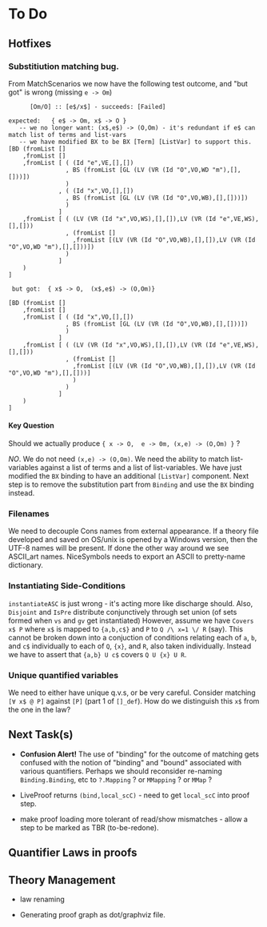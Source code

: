 # To Do

## Hotfixes

### Substitiution matching bug.

From MatchScenarios we now have the following test outcome, and "but got" is wrong (missing `e -> Om`)

```
      [Om/O] :: [e$/x$] - succeeds: [Failed]

expected:   { e$ -> Om, x$ -> O }  
   -- we no longer want: (x$,e$) -> (O,Om) - it's redundant if e$ can match list of terms and list-vars
   -- we have modified BX to be BX [Term] [ListVar] to support this.
[BD (fromList []
    ,fromList []
    ,fromList [ ( (Id "e",VE,[],[])
                , BS (fromList [GL (LV (VR (Id "O",VO,WD "m"),[],[]))])
                )
              , ( (Id "x",VO,[],[])
                , BS (fromList [GL (LV (VR (Id "O",VO,WB),[],[]))])
                )
              ]
    ,fromList [ ( (LV (VR (Id "x",VO,WS),[],[]),LV (VR (Id "e",VE,WS),[],[]))
                , (fromList []
                  ,fromList [(LV (VR (Id "O",VO,WB),[],[]),LV (VR (Id "O",VO,WD "m"),[],[]))])
                )
              ]
    )
]

 but got:  { x$ -> O,  (x$,e$) -> (O,Om)}

[BD (fromList []
    ,fromList []
    ,fromList [ ( (Id "x",VO,[],[])
                , BS (fromList [GL (LV (VR (Id "O",VO,WB),[],[]))])
                )
              ]
    ,fromList [ ( (LV (VR (Id "x",VO,WS),[],[]),LV (VR (Id "e",VE,WS),[],[]))
                , (fromList []
                  ,fromList [(LV (VR (Id "O",VO,WB),[],[]),LV (VR (Id "O",VO,WD "m"),[],[]))]
                  )
                )
              ]
    )
]

```

#### Key Question

Should we actually produce `{ x -> O,  e -> 0m, (x,e) -> (O,Om) }` ?

*NO*.  We do not need `(x,e) -> (O,Om)`.
We need the ability to match list-variables against a list of terms and a list of list-variables.
We have just modified the `BX` binding to have an additional `[ListVar]` component.
Next step is to remove the substitution part from `Binding` and use the `BX` binding instead.



### Filenames

We need to decouple Cons names from external appearance.
If a theory file developed and saved on OS/unix
is opened by a Windows version, then the UTF-8 names will be present.
If done the other way around we see ASCII_art names.
NiceSymbols needs to export an ASCII to pretty-name dictionary.

### Instantiating Side-Conditions

`instantiateASC` is just wrong - it's acting more like discharge should.
Also, `Disjoint` and `IsPre` distribute conjunctively through set union (of sets formed when `vs` and `gv` get instantiated)
However, assume we have `Covers x$ P` where `x$` is mapped to `{a,b,c$}` and `P` to `Q /\ x=1 \/ R` (say).
This cannot be broken down into a conjuction of conditions relating
each of `a`, `b`, and `c$` individually to each of `Q`, `{x}`,
and `R`, also taken individually.
Instead we have to assert that `{a,b} U c$` covers `Q U {x} U R`.

### Unique quantified variables

We need to either have unique q.v.s, or be very careful. Consider matching `[∀ x$ @ P]`  against `[P]` (part 1 of `[]_def`). How do we distinguish this `x$` from the one in the law?


## Next Task(s)

* **Confusion Alert!** The use of "binding" for the outcome of matching gets confused with the notion of "binding" and "bound" associated with various quantifiers. Perhaps we should reconsider re-naming `Binding.Binding`, etc to `?.Mapping` ? or `MMapping` ? or `MMap` ?

 
* LiveProof returns `(bind,local_scC)` - need to get `local_scC` into proof step.


* make proof loading more tolerant of read/show mismatches - allow a step to be marked as TBR (to-be-redone).

## Quantifier Laws in proofs

## Theory Management

* law renaming

* Generating proof graph as dot/graphviz file.
